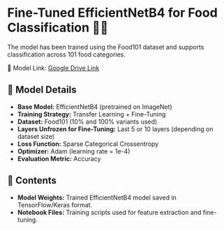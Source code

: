 # Fine-Tuned EfficientNetB4 for Food Classification 🍕🥗
The model has been trained using the Food101 dataset and supports classification across 101 food categories.

🔗 Model Link: [Google Drive Link](https://drive.google.com/drive/folders/1G0RBnPCBId7fmAv6YOmkShiKetAG5p2h)

## 📌 Model Details
- **Base Model:** EfficientNetB4 (pretrained on ImageNet)
- **Training Strategy:** Transfer Learning + Fine-Tuning
- **Dataset:** Food101 (10% and 100% variants used)
- **Layers Unfrozen for Fine-Tuning:** Last 5 or 10 layers (depending on dataset size)
- **Loss Function:** Sparse Categorical Crossentropy
- **Optimizer:** Adam (learning rate = 1e-4)
- **Evaluation Metric:** Accuracy

## 📂 Contents
- **Model Weights:** Trained EfficientNetB4 model saved in TensorFlow/Keras format.
- **Notebook Files:** Training scripts used for feature extraction and fine-tuning.
